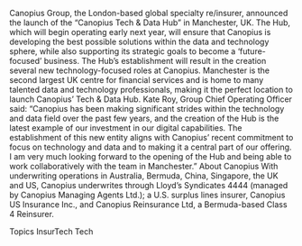 Canopius Group, the London-based global specialty re/insurer, announced the launch of the “Canopius Tech & Data Hub” in Manchester, UK.
The Hub, which will begin operating early next year, will ensure that Canopius is developing the best possible solutions within the data and technology sphere, while also supporting its strategic goals to become a ‘future-focused’ business. The Hub’s establishment will result in the creation several new technology-focused roles at Canopius.
Manchester is the second largest UK centre for financial services and is home to many talented data and technology professionals, making it the perfect location to launch Canopius’ Tech & Data Hub.
Kate Roy, Group Chief Operating Officer said: “Canopius has been making significant strides within the technology and data field over the past few years, and the creation of the Hub is the latest example of our investment in our digital capabilities. The establishment of this new entity aligns with Canopius’ recent commitment to focus on technology and data and to making it a central part of our offering. I am very much looking forward to the opening of the Hub and being able to work collaboratively with the team in Manchester.”
About Canopius
With underwriting operations in Australia, Bermuda, China, Singapore, the UK and US, Canopius underwrites through Lloyd’s Syndicates 4444 (managed by Canopius Managing Agents Ltd.); a U.S. surplus lines insurer, Canopius US Insurance Inc., and Canopius Reinsurance Ltd, a Bermuda-based Class 4 Reinsurer.

Topics
InsurTech
Tech

